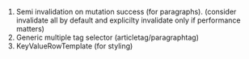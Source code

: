 1. Semi invalidation on mutation success (for paragraphs). (consider invalidate all by default and explicilty invalidate only if performance matters)
2. Generic multiple tag selector (articletag/paragraphtag)
3. KeyValueRowTemplate (for styling)
